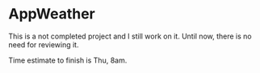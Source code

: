 # AppWeather

This is a not completed project and I still work on it.
Until now, there is no need for reviewing it.

Time estimate to finish is Thu, 8am. 
